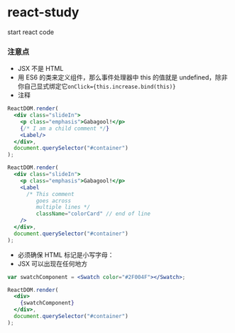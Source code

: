 # react-study
start react code


### 注意点

* JSX 不是 HTML
* 用 ES6 的类来定义组件，那么事件处理器中 this 的值就是 undefined，除非你自己显式绑定它`onClick={this.increase.bind(this)}`
* 注释
```jsx
ReactDOM.render(
  <div class="slideIn">
    <p class="emphasis">Gabagool!</p>
    {/* I am a child comment */}
    <Label/>
  </div>,
  document.querySelector("#container")
);
```

```jsx
ReactDOM.render(
  <div class="slideIn">
    <p class="emphasis">Gabagool!</p>
    <Label
      /* This comment
         goes across
         multiple lines */
         className="colorCard" // end of line
    />
  </div>,
  document.querySelector("#container")
);
```

* 必须确保 HTML 标记是小写字母：
* JSX 可以出现在任何地方
```jsx
var swatchComponent = <Swatch color="#2F004F"></Swatch>;

ReactDOM.render(
  <div>
    {swatchComponent}
  </div>,
  document.querySelector("#container")
);
```

